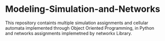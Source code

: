 # Modeling-Simulation-and-Networks
This repository containts multiple simulation assignments and cellular automata implemented through Object Oriented Programming, in Python and networks assignments implemetned by networkx Library.
